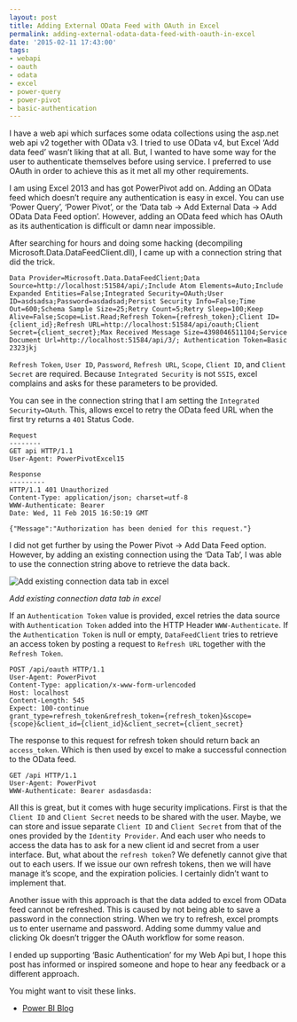 ```yaml
---
layout: post
title: Adding External OData Feed with OAuth in Excel
permalink: adding-external-odata-data-feed-with-oauth-in-excel
date: '2015-02-11 17:43:00'
tags:
- webapi
- oauth
- odata
- excel
- power-query
- power-pivot
- basic-authentication
---
```


I have a web api which surfaces some odata collections using the asp.net web 
api v2 together with OData v3. I tried to use OData v4, but Excel 
‘Add data feed’ wasn’t liking that at all. But, I wanted to have some way for 
the user to authenticate themselves before using service. I preferred to use 
OAuth in order to achieve this as it met all my other requirements.

I am using Excel 2013 and has got PowerPivot add on. Adding an OData feed which 
doesn’t require any authentication is easy in excel. You can use ‘Power Query’, 
‘Power Pivot’, or the ‘Data tab -\> Add External Data -\> Add OData Data Feed 
option’. However, adding an OData feed which has OAuth as its authentication is 
difficult or damn near impossible.

After searching for hours and doing some hacking (decompiling 
Microsoft.Data.DataFeedClient.dll), I came up with a connection string that did 
the trick.

`Data Provider=Microsoft.Data.DataFeedClient;Data Source=http://localhost:51584/api/;Include Atom Elements=Auto;Include Expanded Entities=False;Integrated Security=OAuth;User ID=asdsadsa;Password=asdadsad;Persist Security Info=False;Time Out=600;Schema Sample Size=25;Retry Count=5;Retry Sleep=100;Keep Alive=False;Scope=List.Read;Refresh Token={refresh_token};Client ID={client_id};Refresh URL=http://localhost:51584/api/oauth;Client Secret={client_secret};Max Received Message Size=4398046511104;Service Document Url=http://localhost:51584/api/3/; Authentication Token=Basic 2323jkj`

`Refresh Token`, `User ID`, `Password`, `Refresh URL`, `Scope`, `Client ID`, 
and `Client Secret` are required. Because `Integrated Security` is not `SSIS`, 
excel complains and asks for these parameters to be provided.

You can see in the connection string that I am setting the 
`Integrated Security=OAuth`. This, allows excel to retry the OData feed URL 
when the first try returns a `401` Status Code.

    Request
    --------
    GET api HTTP/1.1
    User-Agent: PowerPivotExcel15
    
    Response
    ---------
    HTTP/1.1 401 Unauthorized
    Content-Type: application/json; charset=utf-8
    WWW-Authenticate: Bearer
    Date: Wed, 11 Feb 2015 16:50:19 GMT
    
    {"Message":"Authorization has been denied for this request."}

I did not get further by using the Power Pivot -\> Add Data Feed option. 
However, by adding an existing connection using the ‘Data Tab’, I was able to 
use the connection string above to retrieve the data back.

![Add existing connection data tab in excel][img_excel]

*Add existing connection data tab in excel*

If an `Authentication Token` value is provided, excel retries the data source 
with `Authentication Token` added into the HTTP Header `WWW-Authenticate`. If 
the `Authentication Token` is null or empty, `DataFeedClient` tries to retrieve 
an access token by posting a request to `Refresh URL` together with the 
`Refresh Token`.

    POST /api/oauth HTTP/1.1
    User-Agent: PowerPivot
    Content-Type: application/x-www-form-urlencoded
    Host: localhost
    Content-Length: 545
    Expect: 100-continue
    grant_type=refresh_token&refresh_token={refresh_token}&scope={scope}&client_id={client_id}&client_secret={client_secret}

The response to this request for refresh token should return back an 
`access_token`. Which is then used by excel to make a successful connection to 
the OData feed.

    GET /api HTTP/1.1
    User-Agent: PowerPivot
    WWW-Authenticate: Bearer asdasdasda:

All this is great, but it comes with huge security implications. First is that 
the `Client ID` and `Client Secret` needs to be shared with the user. Maybe, we 
can store and issue separate `Client ID` and `Client Secret` from that of the 
ones provided by the `Identity Provider`. And each user who needs to access the 
data has to ask for a new client id and secret from a user interface. But, what 
about the `refresh token`? We defenetly cannot give that out to each users. If 
we issue our own refresh tokens, then we will have manage it’s scope, and the 
expiration policies. I certainly didn’t want to implement that.

Another issue with this approach is that the data added to excel from OData 
feed cannot be refreshed. This is caused by not being able to save a password 
in the connection string. When we try to refresh, excel prompts us to enter 
username and password. Adding some dummy value and clicking Ok doesn’t trigger 
the OAuth workflow for some reason.

I ended up supporting ‘Basic Authentication’ for my Web Api but, I hope this 
post has informed or inspired someone and hope to hear any feedback or a 
different approach.

You might want to visit these links.

- [Power BI Blog](http://blogs.msdn.com/b/powerbi/)

[img_excel]: <https://res.cloudinary.com/chekkan/image/upload/v1570362834/excel_data_add_existing_connections_xxviaj.png>